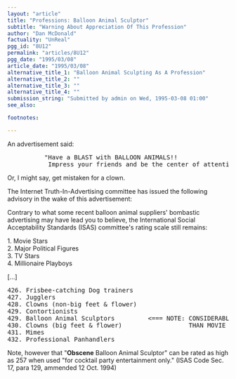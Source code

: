 ```yaml
---
layout: "article"
title: "Professions: Balloon Animal Sculptor"
subtitle: "Warning About Appreciation Of This Profession"
author: "Dan McDonald"
factuality: "UnReal"
pgg_id: "8U12"
permalink: "articles/8U12"
pgg_date: "1995/03/08"
article_date: "1995/03/08"
alternative_title_1: "Balloon Animal Sculpting As A Profession"
alternative_title_2: ""
alternative_title_3: ""
alternative_title_4: ""
submission_string: "Submitted by admin on Wed, 1995-03-08 01:00"
see_also:

footnotes: 

---
```

<div>
<p>An advertisement said:</p>
<pre>
          "Have a BLAST with BALLOON ANIMALS!!
           Impress your friends and be the center of attention!"
</pre>
<p>Or, I might say, get mistaken for a clown.</p>
<p>The Internet Truth-In-Advertising committee has issued the following advisory in the wake of this advertisement:</p>
<p>Contrary to what some recent balloon animal suppliers' bombastic advertising may have lead you to believe, the International Social Acceptability Standards (ISAS) committee's rating scale still remains:</p>
<p>1. Movie Stars<br>
2. Major Political Figures<br>
3. TV Stars<br>
4. Millionaire Playboys</p>
<p>[...]</p>
<pre>
426. Frisbee-catching Dog trainers
427. Jugglers
428. Clowns (non-big feet &amp; flower)
429. Contortionists
429. Balloon Animal Sculptors         &lt;=== NOTE: CONSIDERABLY LESS COOL
430. Clowns (big feet &amp; flower)                  THAN MOVIE STAR.
431. Mimes
432. Professional Panhandlers
</pre>
<p>Note, however that "<strong>Obscene</strong> Balloon Animal Sculptor" can be rated as high as 257 when used "for cocktail party entertainment only." (ISAS Code Sec. 17, para 129, ammended 12 Oct. 1994) <!--Amazon_CLS_IM_END--></p>
</div>

